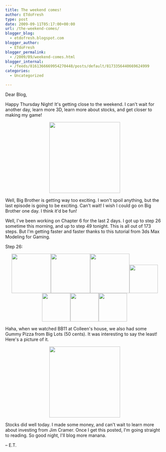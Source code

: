 ```yaml
---
title: The weekend comes!
author: ETdoFresh
type: post
date: 2009-09-11T05:17:00+00:00
url: /the-weekend-comes/
blogger_blog:
  - etdofresh.blogspot.com
blogger_author:
  - ETdoFresh
blogger_permalink:
  - /2009/09/weekend-comes.html
blogger_internal:
  - /feeds/8161366669954270448/posts/default/8173356440669624999
categories:
  - Uncategorized

---
```

Dear Blog,

Happy Thursday Night! It's getting close to the weekend. I can't wait for another day, learn more 3D, learn more about stocks, and get closer to making my game!

<p align="center">
  <a href="http://lh4.ggpht.com/_yEPuIWl8ybE/SqnijfbpT6I/AAAAAAAAAhI/nfOTmYLFyrM/s1600/Chapter+05+-+Cog+Wheels+Detailed.png"><img src="http://lh4.ggpht.com/_yEPuIWl8ybE/SqnijfbpT6I/AAAAAAAAAhI/nfOTmYLFyrM/s288/Chapter+05+-+Cog+Wheels+Detailed.png" width="225" /></a>
</p>

Well, Big Brother is getting way too exciting. I won't spoil anything, but the last episode is going to be exciting. Can't wait! I wish I could go on Big Brother one day. I think it'd be fun!

Well, I've been working on Chapter 6 for the last 2 days. I got up to step 26 sometime this morning, and up to step 49 tonight. This is all out of 173 steps. But I'm getting faster and faster thanks to this tutorial from 3ds Max Modeling for Gaming.

Step 26:

<p align="center">
  <a href="http://lh6.ggpht.com/_yEPuIWl8ybE/Sqnij6D1-8I/AAAAAAAAAhQ/Pwo23Ni3vLg/s1600/Chapter+06+-+Truck+Step+26+of+173+Front.png"><img src="http://lh6.ggpht.com/_yEPuIWl8ybE/Sqnij6D1-8I/AAAAAAAAAhQ/Pwo23Ni3vLg/s144/Chapter+06+-+Truck+Step+26+of+173+Front.png" width="125" /></a><a href="http://lh4.ggpht.com/_yEPuIWl8ybE/SqnikVslyqI/AAAAAAAAAhY/XKk5dBv42sg/s1600/Chapter+06+-+Truck+Step+26+of+173+Left.png"><img src="http://lh4.ggpht.com/_yEPuIWl8ybE/SqnikVslyqI/AAAAAAAAAhY/XKk5dBv42sg/s144/Chapter+06+-+Truck+Step+26+of+173+Left.png" width="125" /></a><a href="http://lh4.ggpht.com/_yEPuIWl8ybE/Sqnikyz3XNI/AAAAAAAAAhg/wMMtl02Ip-g/s1600/Chapter+06+-+Truck+Step+26+of+173+Perspective.png"><img src="http://lh4.ggpht.com/_yEPuIWl8ybE/Sqnikyz3XNI/AAAAAAAAAhg/wMMtl02Ip-g/s144/Chapter+06+-+Truck+Step+26+of+173+Perspective.png" width="125" /></a><a href="http://lh6.ggpht.com/_yEPuIWl8ybE/Sqnis56xVeI/AAAAAAAAAho/bUISaK1uddE/s1600/Chapter+06+-+Truck+Step+49+of+173+Front.png"><img src="http://lh6.ggpht.com/_yEPuIWl8ybE/Sqnis56xVeI/AAAAAAAAAho/bUISaK1uddE/s144/Chapter+06+-+Truck+Step+49+of+173+Front.png" width="90" /></a><a href="http://lh5.ggpht.com/_yEPuIWl8ybE/SqniuWsKuLI/AAAAAAAAAiA/TSVUD6qtxk4/s1600/Chapter+06+-+Truck+Step+49+of+173+Side.png"><img src="http://lh5.ggpht.com/_yEPuIWl8ybE/SqniuWsKuLI/AAAAAAAAAiA/TSVUD6qtxk4/s144/Chapter+06+-+Truck+Step+49+of+173+Side.png" width="90" /></a><a href="http://lh3.ggpht.com/_yEPuIWl8ybE/Sqnit8-eYNI/AAAAAAAAAh4/N0fHfFFdPX4/s1600/Chapter+06+-+Truck+Step+49+of+173+Perspective.png"><img src="http://lh3.ggpht.com/_yEPuIWl8ybE/Sqnit8-eYNI/AAAAAAAAAh4/N0fHfFFdPX4/s144/Chapter+06+-+Truck+Step+49+of+173+Perspective.png" width="90" /></a><a href="http://lh4.ggpht.com/_yEPuIWl8ybE/SqnitZBFI0I/AAAAAAAAAhw/QeTtE5RgdnI/s1600/Chapter+06+-+Truck+Step+49+of+173+Perspective+Free.png"><img src="http://lh4.ggpht.com/_yEPuIWl8ybE/SqnitZBFI0I/AAAAAAAAAhw/QeTtE5RgdnI/s144/Chapter+06+-+Truck+Step+49+of+173+Perspective+Free.png" width="90" /></a>
</p>

Haha, when we watched BB11 at Colleen's house, we also had some Gummy Pizza from Big Lots (50 cents). It was interesting to say the least! Here's a picture of it.

<p align="center">
  <a href="http://lh5.ggpht.com/_yEPuIWl8ybE/SqniaBxD1jI/AAAAAAAAAhA/-3uZ89gSqnM/s1600/CIMG0001.jpg"><img src="http://lh5.ggpht.com/_yEPuIWl8ybE/SqniaBxD1jI/AAAAAAAAAhA/-3uZ89gSqnM/s288/CIMG0001.jpg" width="225" /></a>
</p>

Stocks did well today. I made some money, and can't wait to learn more about investing from Jim Cramer. Once I get this posted, I'm going straight to reading. So good night, I'll blog more manana.

– E.T.